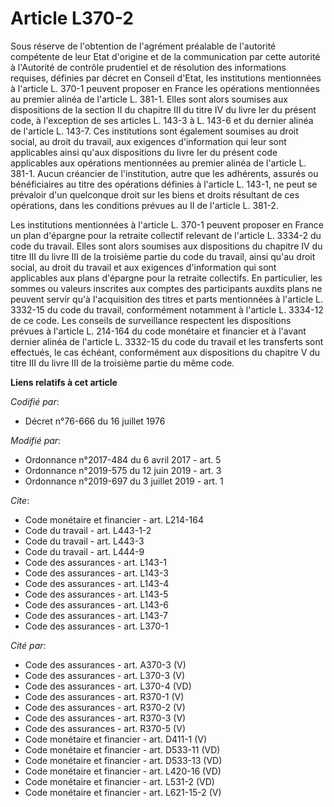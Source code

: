 # Article L370-2

Sous réserve de l'obtention de l'agrément préalable de l'autorité compétente de leur Etat d'origine et de la communication
par cette autorité à l'Autorité de contrôle prudentiel et de résolution des informations requises, définies par décret en
Conseil d'Etat, les institutions mentionnées à l'article L. 370-1 peuvent proposer en France les opérations mentionnées au
premier alinéa de l'article L. 381-1. Elles sont alors soumises aux dispositions de la section II du chapitre III du titre IV
du livre Ier du présent code, à l'exception de ses articles L. 143-3 à L. 143-6 et du dernier alinéa de l'article L. 143-7.
Ces institutions sont également soumises au droit social, au droit du travail, aux exigences d'information qui leur sont
applicables ainsi qu'aux dispositions du livre Ier du présent code applicables aux opérations mentionnées au premier alinéa
de l'article L. 381-1. Aucun créancier de l'institution, autre que les adhérents, assurés ou bénéficiaires au titre des
opérations définies à l'article L. 143-1, ne peut se prévaloir d'un quelconque droit sur les biens et droits résultant de ces
opérations, dans les conditions prévues au II de l'article L. 381-2.

Les institutions mentionnées à l'article L. 370-1 peuvent proposer en France un plan d'épargne pour la retraite collectif
relevant de l'article L. 3334-2 du code du travail. Elles sont alors soumises aux dispositions du chapitre IV du titre III du
livre III de la troisième partie du code du travail, ainsi qu'au droit social, au droit du travail et aux exigences
d'information qui sont applicables aux plans d'épargne pour la retraite collectifs. En particulier, les sommes ou valeurs
inscrites aux comptes des participants auxdits plans ne peuvent servir qu'à l'acquisition des titres et parts mentionnées à
l'article L. 3332-15 du code du travail, conformément notamment à l'article L. 3334-12 de ce code. Les conseils de
surveillance respectent les dispositions prévues à l'article L. 214-164 du code monétaire et financier et à l'avant dernier
alinéa de l'article L. 3332-15 du code du travail et les transferts sont effectués, le cas échéant, conformément aux
dispositions du chapitre V du titre III du livre III de la troisième partie du même code.

**Liens relatifs à cet article**

_Codifié par_:

  - Décret n°76-666 du 16 juillet 1976

_Modifié par_:

  - Ordonnance n°2017-484 du 6 avril 2017 - art. 5
  - Ordonnance n°2019-575 du 12 juin 2019 - art. 3
  - Ordonnance n°2019-697 du 3 juillet 2019 - art. 1

_Cite_:

  - Code monétaire et financier - art. L214-164
  - Code du travail - art. L443-1-2
  - Code du travail - art. L443-3
  - Code du travail - art. L444-9
  - Code des assurances - art. L143-1
  - Code des assurances - art. L143-3
  - Code des assurances - art. L143-4
  - Code des assurances - art. L143-5
  - Code des assurances - art. L143-6
  - Code des assurances - art. L143-7
  - Code des assurances - art. L370-1

_Cité par_:

  - Code des assurances - art. A370-3 (V)
  - Code des assurances - art. L370-3 (V)
  - Code des assurances - art. L370-4 (VD)
  - Code des assurances - art. R370-1 (V)
  - Code des assurances - art. R370-2 (V)
  - Code des assurances - art. R370-3 (V)
  - Code des assurances - art. R370-5 (V)
  - Code monétaire et financier - art. D411-1 (V)
  - Code monétaire et financier - art. D533-11 (VD)
  - Code monétaire et financier - art. D533-13 (VD)
  - Code monétaire et financier - art. L420-16 (VD)
  - Code monétaire et financier - art. L531-2 (VD)
  - Code monétaire et financier - art. L621-15-2 (V)
